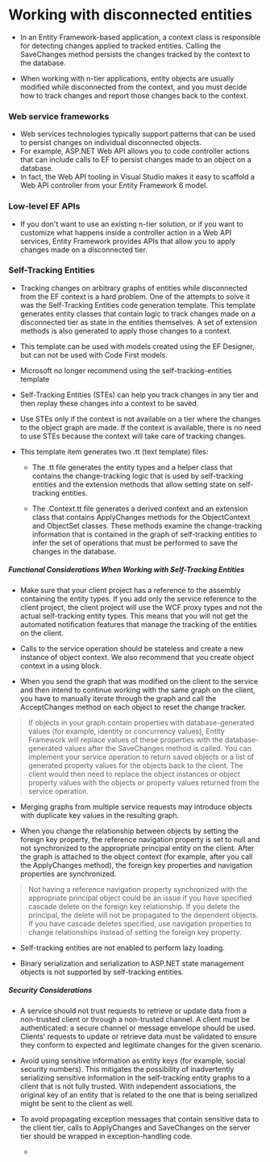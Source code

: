 # Working with disconnected entities

- In an Entity Framework-based application, a context class is responsible for detecting changes applied to tracked entities. 
  Calling the SaveChanges method persists the changes tracked by the context to the database. 
  
-  When working with n-tier applications, entity objects are usually modified while disconnected from the context, and you must 
   decide how to track changes and report those changes back to the context.
   
### Web service frameworks

- Web services technologies typically support patterns that can be used to persist changes on individual disconnected objects. 
- For example, ASP.NET Web API allows you to code controller actions that can include calls to EF to persist changes made to 
  an object on a database. 
- In fact, the Web API tooling in Visual Studio makes it easy to scaffold a Web API controller from your Entity Framework 6 model.

### Low-level EF APIs

- If you don't want to use an existing n-tier solution, or if you want to customize what happens inside a controller action 
  in a Web API services, Entity Framework provides APIs that allow you to apply changes made on a disconnected tier.
  
### Self-Tracking Entities

- Tracking changes on arbitrary graphs of entities while disconnected from the EF context is a hard problem. 
  One of the attempts to solve it was the Self-Tracking Entities code generation template. 
  This template generates entity classes that contain logic to track changes made on a disconnected tier as state in 
  the entities themselves. A set of extension methods is also generated to apply those changes to a context.
  
- This template can be used with models created using the EF Designer, but can not be used with Code First models.

- Microsoft no longer recommend using the self-tracking-entities template

- Self-Tracking Entities (STEs) can help you track changes in any tier and then replay these changes into a context to be saved.

- Use STEs only if the context is not available on a tier where the changes to the object graph are made. 
  If the context is available, there is no need to use STEs because the context will take care of tracking changes.
  
- This template item generates two .tt (text template) files:

    - The <model name>.tt file generates the entity types and a helper class that contains the change-tracking logic 
      that is used by self-tracking entities and the extension methods that allow setting state on self-tracking entities.
      
    - The <model name>.Context.tt file generates a derived context and an extension class that contains ApplyChanges 
      methods for the ObjectContext and ObjectSet classes. These methods examine the change-tracking information that 
      is contained in the graph of self-tracking entities to infer the set of operations that must be performed to save 
      the changes in the database.
   
##### Functional Considerations When Working with Self-Tracking Entities

- Make sure that your client project has a reference to the assembly containing the entity types.
  If you add only the service reference to the client project, the client project will use the WCF proxy types and not 
  the actual self-tracking entity types. This means that you will not get the automated notification features that manage 
  the tracking of the entities on the client.
  
- Calls to the service operation should be stateless and create a new instance of object context. We also recommend that 
  you create object context in a using block.
  
- When you send the graph that was modified on the client to the service and then intend to continue working with the 
  same graph on the client, you have to manually iterate through the graph and call the AcceptChanges method on each 
  object to reset the change tracker.
  
> If objects in your graph contain properties with database-generated values (for example, identity or concurrency values), 
> Entity Framework will replace values of these properties with the database-generated values after the SaveChanges method 
> is called. You can implement your service operation to return saved objects or a list of generated property values for the 
> objects back to the client. The client would then need to replace the object instances or object property values with the 
> objects or property values returned from the service operation.

- Merging graphs from multiple service requests may introduce objects with duplicate key values in the resulting graph. 

- When you change the relationship between objects by setting the foreign key property, the reference navigation property is 
  set to null and not synchronized to the appropriate principal entity on the client. After the graph is attached to the object 
  context (for example, after you call the ApplyChanges method), the foreign key properties and navigation properties are 
  synchronized.
  
> Not having a reference navigation property synchronized with the appropriate principal object could be an issue if you have 
> specified cascade delete on the foreign key relationship. If you delete the principal, the delete will not be propagated to 
> the dependent objects. If you have cascade deletes specified, use navigation properties to change relationships instead of 
> setting the foreign key property.

- Self-tracking entities are not enabled to perform lazy loading.

- Binary serialization and serialization to ASP.NET state management objects is not supported by self-tracking entities.

##### Security Considerations

- A service should not trust requests to retrieve or update data from a non-trusted client or through a non-trusted channel. 
  A client must be authenticated: a secure channel or message envelope should be used. Clients' requests to update or retrieve 
  data must be validated to ensure they conform to expected and legitimate changes for the given scenario.
  
- Avoid using sensitive information as entity keys (for example, social security numbers). This mitigates the possibility 
  of inadvertently serializing sensitive information in the self-tracking entity graphs to a client that is not fully trusted. 
  With independent associations, the original key of an entity that is related to the one that is being serialized might be 
  sent to the client as well.
  
- To avoid propagating exception messages that contain sensitive data to the client tier, calls to ApplyChanges and SaveChanges 
  on the server tier should be wrapped in exception-handling code.
  
  

  - 

